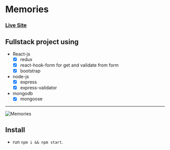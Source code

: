 # Memories

### [Live Site](https://zealous-davinci-772305.netlify.app/)
## Fullstack project using 
- React-js
  - [x] redux
  - [x] react-hook-form for get and validate from form
  - [x] bootstrap
- node-js
  - [x] express
  - [x] express-validator
- mongodb
  - [x] mongoose

---
![Memories ](https://www.mediafire.com/convkey/0afb/ka8pncvhjrr9275zg.jpg)

## Install

- run `npm i && npm start`.
